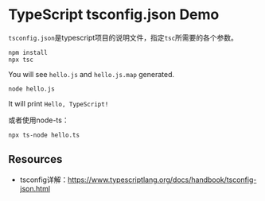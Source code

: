 TypeScript tsconfig.json Demo
============================

`tsconfig.json`是typescript项目的说明文件，指定`tsc`所需要的各个参数。

```
npm install
npx tsc
```

You will see `hello.js` and `hello.js.map` generated.

```
node hello.js
```

It will print `Hello, TypeScript!`

或者使用node-ts：

```
npx ts-node hello.ts
```

Resources
---------
- tsconfig详解：<https://www.typescriptlang.org/docs/handbook/tsconfig-json.html>